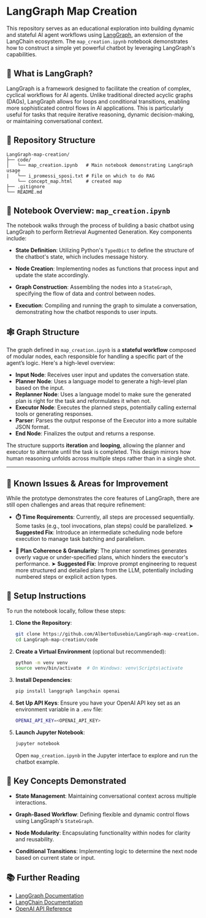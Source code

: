 # LangGraph Map Creation

This repository serves as an educational exploration into building dynamic and stateful AI agent workflows using [LangGraph](https://github.com/langchain-ai/langgraph), an extension of the LangChain ecosystem. The `map_creation.ipynb` notebook demonstrates how to construct a simple yet powerful chatbot by leveraging LangGraph's capabilities.

## 🧠 What is LangGraph?

LangGraph is a framework designed to facilitate the creation of complex, cyclical workflows for AI agents. Unlike traditional directed acyclic graphs (DAGs), LangGraph allows for loops and conditional transitions, enabling more sophisticated control flows in AI applications. This is particularly useful for tasks that require iterative reasoning, dynamic decision-making, or maintaining conversational context.

## 📁 Repository Structure

```
LangGraph-map-creation/
├── code/
│   └── map_creation.ipynb   # Main notebook demonstrating LangGraph usage
|   └── i_promessi_sposi.txt # File on which to do RAG
    └── concept_map.html     # created map
├── .gitignore
└── README.md
```

## 📓 Notebook Overview: `map_creation.ipynb`

The notebook walks through the process of building a basic chatbot using LangGraph to perform Retrieval Augmented Generation. Key components include:

* **State Definition**: Utilizing Python's `TypedDict` to define the structure of the chatbot's state, which includes message history.

* **Node Creation**: Implementing nodes as functions that process input and update the state accordingly.

* **Graph Construction**: Assembling the nodes into a `StateGraph`, specifying the flow of data and control between nodes.

* **Execution**: Compiling and running the graph to simulate a conversation, demonstrating how the chatbot responds to user inputs.


## 🕸️ Graph Structure

The graph defined in `map_creation.ipynb` is a **stateful workflow** composed of modular nodes, each responsible for handling a specific part of the agent’s logic. Here's a high-level overview:

* **Input Node**: Receives user input and updates the conversation state.
* **Planner Node**: Uses a language model to generate a high-level plan based on the input.
* **Replanner Node**: Uses a language model to make sure the generated plan is right for the task and reformulates it when not.
* **Executor Node**: Executes the planned steps, potentially calling external tools or generating responses.
* **Parser**: Parses the output response of the Executor into a more suitable JSON format.
* **End Node**: Finalizes the output and returns a response.

The structure supports **iteration** and **looping**, allowing the planner and executor to alternate until the task is completed. This design mirrors how human reasoning unfolds across multiple steps rather than in a single shot.

---

## 🐞 Known Issues & Areas for Improvement

While the prototype demonstrates the core features of LangGraph, there are still open challenges and areas that require refinement:

* **⏱️ Time Requirements**:
  Currently, all steps are processed sequentially. Some tasks (e.g., tool invocations, plan steps) could be parallelized.
  ➤ **Suggested Fix**: Introduce an intermediate scheduling node before execution to manage task batching and parallelism.

* **🧠 Plan Coherence & Granularity**:
  The planner sometimes generates overly vague or under-specified plans, which hinders the executor's performance.
  ➤ **Suggested Fix**: Improve prompt engineering to request more structured and detailed plans from the LLM, potentially including numbered steps or explicit action types.


## 🔧 Setup Instructions

To run the notebook locally, follow these steps:

1. **Clone the Repository**:

   ```bash
   git clone https://github.com/AlbertoEusebio/LangGraph-map-creation.git
   cd LangGraph-map-creation/code
   ```

2. **Create a Virtual Environment** (optional but recommended):

   ```bash
   python -m venv venv
   source venv/bin/activate  # On Windows: venv\Scripts\activate
   ```

3. **Install Dependencies**:

   ```bash
   pip install langgraph langchain openai
   ```

4. **Set Up API Keys**:
   Ensure you have your OpenAI API key set as an environment variable in a ```.env``` file:

   ```bash
   OPENAI_API_KEY=<OPENAI_API_KEY>
   ```

5. **Launch Jupyter Notebook**:

   ```bash
   jupyter notebook
   ```

   Open `map_creation.ipynb` in the Jupyter interface to explore and run the chatbot example.

## 🧩 Key Concepts Demonstrated

* **State Management**: Maintaining conversational context across multiple interactions.

* **Graph-Based Workflow**: Defining flexible and dynamic control flows using LangGraph's `StateGraph`.

* **Node Modularity**: Encapsulating functionality within nodes for clarity and reusability.

* **Conditional Transitions**: Implementing logic to determine the next node based on current state or input.

## 📚 Further Reading

* [LangGraph Documentation](https://github.com/langchain-ai/langgraph)
* [LangChain Documentation](https://docs.langchain.com/)
* [OpenAI API Reference](https://platform.openai.com/docs)
